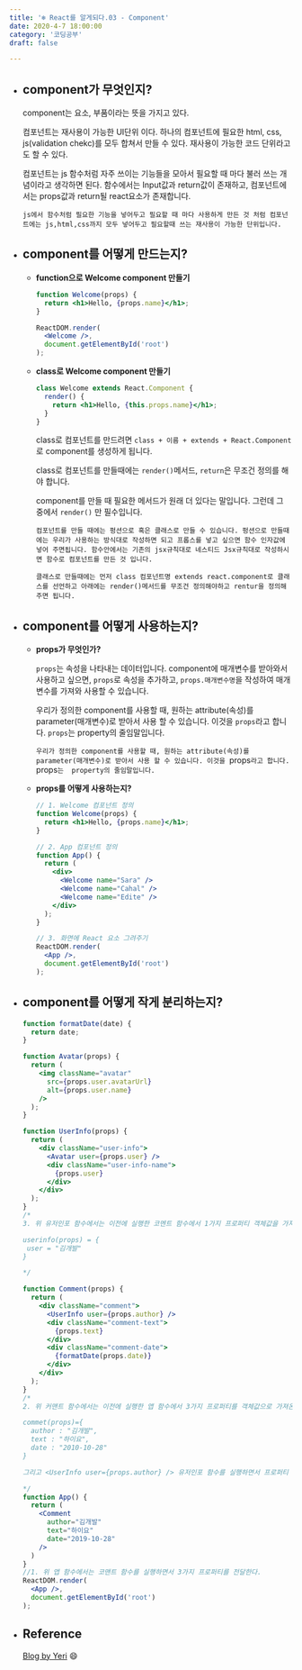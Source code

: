```yaml
---
title: '❄️ React를 알게되다.03 - Component'
date: 2020-4-7 18:00:00
category: '코딩공부'
draft: false

---
```


- ## component가 무엇인지?

  component는 요소, 부품이라는 뜻을 가지고 있다. 

  컴포넌트는 재사용이 가능한 UI단위 이다. 하나의 컴포넌트에 필요한 html, css, js(validation chekc)를 모두 합쳐서 만들 수 있다. 재사용이 가능한 코드 단위라고도 할 수 있다.
  
  컴포넌트는 js 함수처럼 자주 쓰이는 기능들을 모아서 필요할 때 마다 불러 쓰는 개념이라고 생각하면 된다. 함수에서는 Input값과 return값이 존재하고, 컴포넌트에서는 props값과 return될 react요소가 존재합니다.
  
  `js에서 함수처럼 필요한 기능을 넣어두고 필요할 때 마다 사용하게 만든 것 처럼 컴포넌트에는 js,html,css까지 모두 넣어두고 필요할때 쓰는 재사용이 가능한 단위입니다.`
  
  
  
- ## component를 어떻게 만드는지? 

  - **function으로 Welcome component 만들기**

    ```jsx
    function Welcome(props) {
      return <h1>Hello, {props.name}</h1>;
    }
    
    ReactDOM.render(
      <Welcome />,
      document.getElementById('root')
    );
    ```

  - **class로 Welcome component 만들기**

    ```jsx
    class Welcome extends React.Component {
      render() {
        return <h1>Hello, {this.props.name}</h1>;
      }
    }
    ```

    class로 컴포넌트를 만드려면 `class + 이름 + extends + React.Component`로 component를 생성하게 됩니다. 

    class로 컴포넌트를 만들때에는 `render()`메서드, `return`은 무조건 정의를 해야 합니다.

    component를 만들 때 필요한 메서드가 원래 더 있다는 말입니다. 그런데 그 중에서 `render()` 만 필수입니다.

    `컴포넌트를 만들 때에는 펑션으로 혹은 클래스로 만들 수 있습니다. 펑션으로 만들때에는 우리가 사용하는 방식대로 작성하면 되고 프롭스를 넣고 싶으면 함수 인자값에 넣어 주면됩니다. 함수안에서는 기존의 jsx규칙대로 네스티드 Jsx규칙대로 작성하시면 함수로 컴포넌트를 만든 것 입니다.`

    `클래스로 만들때에는 먼저 class 컴포넌트명 extends react.component로 클래스를 선언하고 아래에는 render()메서드를 무조건 정의해야하고 rentur을 정의해 주면 됩니다.`



- ## component를 어떻게 사용하는지?

  - **props가 무엇인가?**

    `props`는 속성을 나타내는 데이터입니다. component에 매개변수를 받아와서 사용하고 싶으면, `props`로 속성을 추가하고, `props.매개변수명`을 작성하여 매개변수를 가져와 사용할 수 있습니다.

    우리가 정의한 component를 사용할 때, 원하는 attribute(속성)를 parameter(매개변수)로 받아서 사용 할 수 있습니다. 이것을 `props`라고 합니다. `props`는  property의 줄임말입니다.

    `우리가 정의한 component를 사용할 때, 원하는 attribute(속성)를 parameter(매개변수)로 받아서 사용 할 수 있습니다. 이것을 `props`라고 합니다. `props`는  property의 줄임말입니다.`

    

  - **props를 어떻게 사용하는지?**

    ```jsx
    // 1. Welcome 컴포넌트 정의
    function Welcome(props) {
      return <h1>Hello, {props.name}</h1>;
    }
    
    // 2. App 컴포넌트 정의
    function App() {
      return (
        <div>
          <Welcome name="Sara" />
          <Welcome name="Cahal" />
          <Welcome name="Edite" />
        </div>
      );
    }
    
    // 3. 화면에 React 요소 그려주기
    ReactDOM.render(
      <App />,
      document.getElementById('root')
    );
    ```

    

    

- ## component를 어떻게 작게 분리하는지?

  ```jsx
  function formatDate(date) {
    return date;
  }
  
  function Avatar(props) {
    return (
      <img className="avatar"
        src={props.user.avatarUrl}
        alt={props.user.name}
      />
    );
  }
  
  function UserInfo(props) {
    return (
      <div className="user-info">
        <Avatar user={props.user} />
        <div className="user-info-name">
          {props.user}
        </div>
      </div>
    );
  }
  /*
  3. 위 유저인포 함수에서는 이전에 실행한 코멘트 함수에서 1가지 프로퍼티 객체값을 가져온다.
  
  userinfo(props) = {
   user = "김개발"
  }
  
  */
  
  function Comment(props) {
    return (
      <div className="comment">
        <UserInfo user={props.author} />
        <div className="comment-text">
          {props.text}
        </div>
        <div className="comment-date">
          {formatDate(props.date)}
        </div>
      </div>
    );
  }
  /*
  2. 위 커맨트 함수에서는 이전에 실행한 앱 함수에서 3가지 프로퍼티를 객체값으로 가져온다.
  
  commet(props)={
  	author : "김개발",
  	text : "하이요",
  	date : "2010-10-28"
  }
  
  그리고 <UserInfo user={props.author} /> 유저인포 함수를 실행하면서 프로퍼티 하나를 전달하고 있다. 유저인포에서는 어떻게 될까 다시 올라가보자.
  
  */
  function App() {
    return (
      <Comment 
        author="김개발"
        text="하이요"
        date="2019-10-28"
      />
    )
  }
  //1. 위 앱 함수에서는 코맨트 함수를 실행하면서 3가지 프로퍼티를 전달한다.
  ReactDOM.render(
    <App />,
    document.getElementById('root')
  );
  ```

  

- ## Reference

  [Blog by Yeri](https://yeri-kim.github.io/posts/react-jsx/) 😄